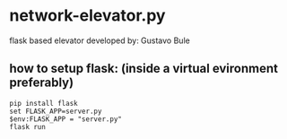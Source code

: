 # network-elevator.py
flask based elevator
developed by: Gustavo Bule

## how to setup flask: (inside a virtual evironment preferably)
```
pip install flask 
set FLASK_APP=server.py
$env:FLASK_APP = "server.py"
flask run
```

